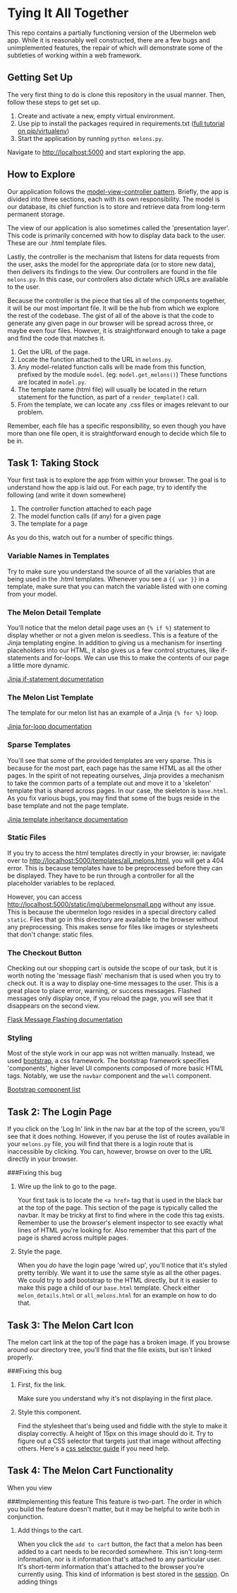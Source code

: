 Tying It All Together
=====================
This repo contains a partially functioning version of the Ubermelon web app. While it is reasonably well constructed, there are a few bugs and unimplemented features, the repair of which will demonstrate some of the subtleties of working within a web framework.

Getting Set Up
--------------
The very first thing to do is clone this repository in the usual manner. Then, follow these steps to get set up.

1. Create and activate a new, empty virtual environment.
2. Use pip to install the packages required in requirements.txt ([full tutorial on pip/virtualenv](http://www.dabapps.com/blog/introduction-to-pip-and-virtualenv-python/))
3. Start the application by running `python melons.py`.

Navigate to [http://localhost:5000](http://localhost:5000) and start exploring the app.

How to Explore
--------------
Our application follows the [model-view-controller pattern](http://en.wikipedia.org/wiki/Model-view-controller). Briefly, the app is divided into three sections, each with its own responsibility. The model is our database, its chief function is to store and retrieve data from long-term permanent storage.

The view of our application is also sometimes called the 'presentation layer'. This code is primarily concerned with how to display data back to the user. These are our .html template files.

Lastly, the controller is the mechanism that listens for data requests from the user, asks the model for the appropriate data (or to store new data), then delivers its findings to the view. Our controllers are found in the file `melons.py`. In this case, our controllers also dictate which URLs are available to the user.

Because the controller is the piece that ties all of the components together, it will be our most important file. It will be the hub from which we explore the rest of the codebase. The gist of all of the above is that the code to generate any given page in our browser will be spread across three, or maybe even four files. However, it is straightforward enough to take a page and find the code that matches it.

1. Get the URL of the page.
2. Locate the function attached to the URL in `melons.py`.
3. Any model-related function calls will be made from this function, prefixed by the module `model`. (eg: `model.get_melons()`) These functions are located in `model.py`.
4. The template name (html file) will usually be located in the return statement for the function, as part of a `render_template()` call.
5. From the template, we can locate any .css files or images relevant to our problem.

Remember, each file has a specific responsibility, so even though you have more than one file open, it is straightforward enough to decide which file to be in.

Task 1: Taking Stock
--------------------
Your first task is to explore the app from within your browser. The goal is to understand how the app is laid out. For each page, try to identify the following (and write it down somewhere)

1. The controller function attached to each page
2. The model function calls (if any) for a given page
3. The template for a page

As you do this, watch out for a number of specific things.

### Variable Names in Templates
Try to make sure you understand the source of all the variables that are being used in the .html templates. Whenever you see a `{{ var }}` in a template, make sure that you can match the variable listed with one coming from your model.

### The Melon Detail Template
You'll notice that the melon detail page uses an `{% if %}` statement to display whether or not a given melon is seedless. This is a feature of the Jinja templating engine. In addition to giving us a mechanism for inserting placeholders into our HTML, it also gives us a few control structures, like if-statements and for-loops. We can use this to make the contents of our page a little more dynamic.

[Jinja if-statement documentation](http://jinja.pocoo.org/docs/templates/#if)

### The Melon List Template
The template for our melon list has an example of a Jinja `{% for %}` loop.

[Jinja for-loop documentation](http://jinja.pocoo.org/docs/templates/#for)

### Sparse Templates
You'll see that some of the provided templates are very sparse. This is because for the most part, each page has the same HTML as all the other pages. In the spirit of not repeating ourselves, Jinja provides a mechanism to take the common parts of a template out and move it to a 'skeleton' template that is shared across pages. In our case, the skeleton is `base.html`. As you fix various bugs, you may find that some of the bugs reside in the base template and not the page template.

[Jinja template inheritance documentation](http://jinja.pocoo.org/docs/templates/#template-inheritance)

### Static Files
If you try to access the html templates directly in your browser, ie: navigate over to [http://localhost:5000/templates/all_melons.html](http://localhost:5000/templates/all_melons.html), you will get a 404 error. This is because templates have to be preprocessed before they can be displayed. They have to be run through a controller for all the placeholder variables to be replaced.

However, you can access [http://localhost:5000/static/img/ubermelonsmall.png](http://localhost:5000/static/img/ubermelonsmall.png) without any issue. This is because the ubermelon logo resides in a special directory called `static`. Files that go in this directory are available to the browser without any preprocessing. This makes sense for files like images or stylesheets that don't change: static files.

### The Checkout Button
Checking out our shopping cart is outside the scope of our task, but it is worth noting the 'message flash' mechanism that is used when you try to check out. It is a way to display one-time messages to the user. This is a great place to place error, warning, or success messages. Flashed messages only display once, if you reload the page, you will see that it disappears on the second view.

[Flask Message Flashing documentation](http://flask.pocoo.org/docs/patterns/flashing/)

### Styling
Most of the style work in our app was not written manually. Instead, we used [bootstrap](http://getbootstrap.com/getting-started/#examples), a css framework. The bootstrap framework specifies 'components', higher level UI components composed of more basic HTML tags. Notably, we use the `navbar` component and the `well` component.

[Bootstrap component list](http://getbootstrap.com/components/)

Task 2: The Login Page
----------------------
If you click on the 'Log In' link in the nav bar at the top of the screen, you'll see that it does nothing. However, if you peruse the list of routes available in your `melons.py` file, you will find that there is a login route that is inaccessible by clicking. You can, however, browse on over to the URL directly in your browser.

###Fixing this bug
1.  Wire up the link to go to the page. 

    Your first task is to locate the `<a href>` tag that is used in the black bar at the top of the page. This section of the page is typically called the navbar. It may be tricky at first to find where in the code this tag exists. Remember to use the browser's element inspector to see exactly what lines of HTML you're looking for. Also remember that this part of the page is shared across multiple pages.

2.  Style the page. 

    When you _do_ have the login page 'wired up', you'll notice that it's styled pretty terribly. We want it to use the same style as all the other pages. We could try to add bootstrap to the HTML directly, but it is easier to make this page a child of our `base.html` template. Check either `melon_details.html` or `all_melons.html` for an example on how to do that.

Task 3: The Melon Cart Icon
---------------------------
The melon cart link at the top of the page has a broken image. If you browse around our directory tree, you'll find that the file exists, but isn't linked properly.

###Fixing this bug
1.  First, fix the link. 

    Make sure you understand why it's not displaying in the first place.

2.  Style this component. 

    Find the stylesheet that's being used and fiddle with the style to make it display correctly. A height of 15px on this image should do it. Try to figure out a CSS selector that targets just that image without affecting others. Here's a [css selector guide](https://developer.mozilla.org/en-US/docs/Web/Guide/CSS/Getting_started/Selectors) if you need help.

Task 4: The Melon Cart Functionality
------------------------------------
When you view

###Implementing this feature
This feature is two-part. The order in which you build the feature doesn't matter, but it may be helpful to write both in conjunction.
1.  Add things to the cart. 

    When you click the `add to cart` button, the fact that a melon has been added to a cart needs to be recorded somewhere. This isn't long-term information, nor is it information that's attached to any particular user. It's short-term information that's attached to the browser you're currently using. This kind of information is best stored in the [session](http://flask.pocoo.org/docs/quickstart/#sessions). On adding things 
